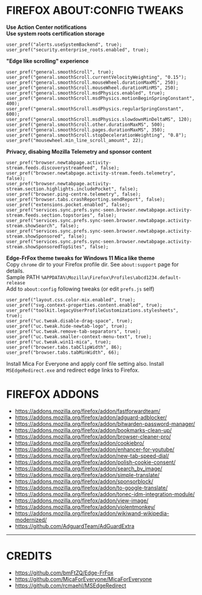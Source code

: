 # FIREFOX ABOUT:CONFIG TWEAKS

**Use Action Center notifications** <br/>
**Use system roots certification storage**
```
user_pref("alerts.useSystemBackend", true);
user_pref("security.enterprise_roots.enabled", true);
```

**"Edge like scrolling" experience**

```
user_pref("general.smoothScroll", true);
user_pref("general.smoothScroll.currentVelocityWeighting", "0.15");
user_pref("general.smoothScroll.mouseWheel.durationMaxMS", 250);
user_pref("general.smoothScroll.mouseWheel.durationMinMS", 250);
user_pref("general.smoothScroll.msdPhysics.enabled", true);
user_pref("general.smoothScroll.msdPhysics.motionBeginSpringConstant", 400);
user_pref("general.smoothScroll.msdPhysics.regularSpringConstant", 600);
user_pref("general.smoothScroll.msdPhysics.slowdownMinDeltaMS", 120);
user_pref("general.smoothScroll.other.durationMaxMS", 500);
user_pref("general.smoothScroll.pages.durationMaxMS", 350);
user_pref("general.smoothScroll.stopDecelerationWeighting", "0.8");
user_pref("mousewheel.min_line_scroll_amount", 22);
```
**Privacy, disabing Mozilla Telemetry and sponsor content**

```
user_pref("browser.newtabpage.activity-stream.feeds.discoverystreamfeed", false);
user_pref("browser.newtabpage.activity-stream.feeds.telemetry", false);
user_pref("browser.newtabpage.activity-stream.section.highlights.includePocket", false);
user_pref("browser.ping-centre.telemetry", false);
user_pref("browser.tabs.crashReporting.sendReport", false);
user_pref("extensions.pocket.enabled", false);
user_pref("services.sync.prefs.sync-seen.browser.newtabpage.activity-stream.feeds.section.topstories", false);
user_pref("services.sync.prefs.sync-seen.browser.newtabpage.activity-stream.showSearch", false);
user_pref("services.sync.prefs.sync-seen.browser.newtabpage.activity-stream.showSponsored", false);
user_pref("services.sync.prefs.sync-seen.browser.newtabpage.activity-stream.showSponsoredTopSites", false);
```

**Edge-FrFox theme tweaks for Windows 11 Mica like theme** <br/>
Copy `chrome` dir to your Firefox profile dir. See `about:support` page for details. <br/>
Sample PATH `%APPDATA%\Mozilla\Firefox\Profiles\abcd1234.default-release` <br/>
Add to `about:config` following tweaks (or edit `prefs.js` self)
```
user_pref("layout.css.color-mix.enabled", true);
user_pref("svg.context-properties.content.enabled", true);
user_pref("toolkit.legacyUserProfileCustomizations.stylesheets", true);
user_pref("uc.tweak.disable-drag-space", true);
user_pref("uc.tweak.hide-newtab-logo", true);
user_pref("uc.tweak.remove-tab-separators", true);
user_pref("uc.tweak.smaller-context-menu-text", true);
user_pref("uc.tweak.win11-mica", true);
user_pref("browser.tabs.tabClipWidth", 86);
user_pref("browser.tabs.tabMinWidth", 66);
```
Install Mica For Everyone and apply conf file setting also. 
Install `MSEdgeRedirect.exe` and redirect edge links to Firefox. 

# FIREFOX ADDONS

- https://addons.mozilla.org/firefox/addon/fastforwardteam/
- https://addons.mozilla.org/firefox/addon/adguard-adblocker/
- https://addons.mozilla.org/firefox/addon/bitwarden-password-manager/
- https://addons.mozilla.org/firefox/addon/bookmarks-clean-up/
- https://addons.mozilla.org/firefox/addon/browser-cleaner-pro/
- https://addons.mozilla.org/firefox/addon/cookiebro/
- https://addons.mozilla.org/firefox/addon/enhancer-for-youtube/
- https://addons.mozilla.org/firefox/addon/new-tab-speed-dial/
- https://addons.mozilla.org/firefox/addon/polish-cookie-consent/
- https://addons.mozilla.org/firefox/addon/search_by_image/
- https://addons.mozilla.org/firefox/addon/simple-translate/
- https://addons.mozilla.org/firefox/addon/sponsorblock/
- https://addons.mozilla.org/firefox/addon/to-google-translate/
- https://addons.mozilla.org/firefox/addon/tonec-idm-integration-module/
- https://addons.mozilla.org/firefox/addon/view-image/
- https://addons.mozilla.org/firefox/addon/violentmonkey/
- https://addons.mozilla.org/firefox/addon/wikiwand-wikipedia-modernized/
- https://github.com/AdguardTeam/AdGuardExtra

<hr/>

# CREDITS

- https://github.com/bmFtZQ/Edge-FrFox
- https://github.com/MicaForEveryone/MicaForEveryone
- https://github.com/rcmaehl/MSEdgeRedirect
